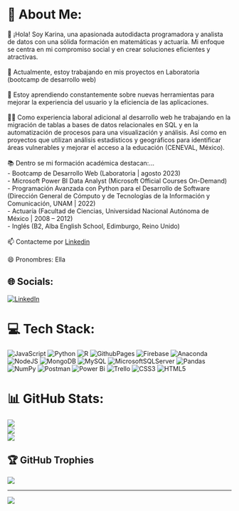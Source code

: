 # 💫 About Me:
💼 ¡Hola! Soy Karina, una apasionada autodidacta programadora y analista de datos con una sólida formación en matemáticas y actuaría. Mi enfoque se centra en mi compromiso social y en crear soluciones eficientes y atractivas.<br><br>🔭 Actualmente, estoy trabajando en mis proyectos en Laboratoria (bootcamp de desarrollo web)<br><br>🌱 Estoy aprendiendo constantemente sobre nuevas herramientas para mejorar la experiencia del usuario y la eficiencia de las aplicaciones.<br><br>👩‍💻 Como experiencia laboral adicional al desarrollo web he trabajando en la migración de tablas a bases de datos relacionales en SQL y en la automatización de procesos para una visualización y análisis. Así como en proyectos que utilizan análisis estadísticos y geográficos para identificar áreas vulnerables y mejorar el acceso a la educación (CENEVAL, México).<br> <br>📚 Dentro se mi formación académica destacan:...<br>- Bootcamp de Desarrollo Web (Laboratoria | agosto 2023)<br>- Microsoft Power BI Data Analyst (Microsoft Official Courses On-Demand)<br>- Programación Avanzada con Python para el Desarrollo de Software (Dirección General de Cómputo y de Tecnologías de la Información y Comunicación, UNAM | 2022)<br>- Actuaría (Facultad de Ciencias, Universidad Nacional Autónoma de México | 2008 – 2012)<br>- Inglés (B2, Alba English School, Edimburgo, Reino Unido)<br>  <br>📫 Contacteme por [Linkedin](https://www.linkedin.com/in/karina-miranda-ruiz/)<br><br>😄 Pronombres: Ella


## 🌐 Socials:
[![LinkedIn](https://img.shields.io/badge/LinkedIn-%230077B5.svg?logo=linkedin&logoColor=white)](https://linkedin.com/in/karina-miranda-ruiz) 

# 💻 Tech Stack:
![JavaScript](https://img.shields.io/badge/javascript-%23323330.svg?style=flat&logo=javascript&logoColor=%23F7DF1E) ![Python](https://img.shields.io/badge/python-3670A0?style=flat&logo=python&logoColor=ffdd54) ![R](https://img.shields.io/badge/r-%23276DC3.svg?style=flat&logo=r&logoColor=white) ![GithubPages](https://img.shields.io/badge/github%20pages-121013?style=flat&logo=github&logoColor=white) ![Firebase](https://img.shields.io/badge/firebase-%23039BE5.svg?style=flat&logo=firebase) ![Anaconda](https://img.shields.io/badge/Anaconda-%2344A833.svg?style=flat&logo=anaconda&logoColor=white) ![NodeJS](https://img.shields.io/badge/node.js-6DA55F?style=flat&logo=node.js&logoColor=white) ![MongoDB](https://img.shields.io/badge/MongoDB-%234ea94b.svg?style=flat&logo=mongodb&logoColor=white) ![MySQL](https://img.shields.io/badge/mysql-%2300000f.svg?style=flat&logo=mysql&logoColor=white) ![MicrosoftSQLServer](https://img.shields.io/badge/Microsoft%20SQL%20Server-CC2927?style=flat&logo=microsoft%20sql%20server&logoColor=white) ![Pandas](https://img.shields.io/badge/pandas-%23150458.svg?style=flat&logo=pandas&logoColor=white) ![NumPy](https://img.shields.io/badge/numpy-%23013243.svg?style=flat&logo=numpy&logoColor=white) ![Postman](https://img.shields.io/badge/Postman-FF6C37?style=flat&logo=postman&logoColor=white) ![Power Bi](https://img.shields.io/badge/power_bi-F2C811?style=flat&logo=powerbi&logoColor=black) ![Trello](https://img.shields.io/badge/Trello-%23026AA7.svg?style=flat&logo=Trello&logoColor=white) ![CSS3](https://img.shields.io/badge/css3-%231572B6.svg?style=flat&logo=css3&logoColor=white) ![HTML5](https://img.shields.io/badge/html5-%23E34F26.svg?style=flat&logo=html5&logoColor=white)
# 📊 GitHub Stats:
![](https://github-readme-stats.vercel.app/api?username=KarinaMirandaRuiz&theme=blueberry&hide_border=false&include_all_commits=false&count_private=false)<br/>
![](https://github-readme-streak-stats.herokuapp.com/?user=KarinaMirandaRuiz&theme=blueberry&hide_border=false)<br/>
![](https://github-readme-stats.vercel.app/api/top-langs/?username=KarinaMirandaRuiz&theme=blueberry&hide_border=false&include_all_commits=false&count_private=false&layout=compact)

## 🏆 GitHub Trophies
![](https://github-profile-trophy.vercel.app/?username=KarinaMirandaRuiz&theme=radical&no-frame=false&no-bg=true&margin-w=4)

---
[![](https://visitcount.itsvg.in/api?id=KarinaMirandaRuiz&icon=0&color=0)](https://visitcount.itsvg.in)

<!-- Proudly created with GPRM ( https://gprm.itsvg.in ) -->
